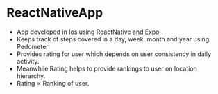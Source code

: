 # ReactNativeApp <br />
* App developed in Ios using ReactNative and Expo <br />
* Keeps track of steps covered in a day, week, month and year using Pedometer<br />
* Provides rating for user which depends on user consistency in daily activity.<br />
* Meanwhile Rating helps to provide rankings to user on location hierarchy.<br />
* Rating ∝ Ranking of user.

